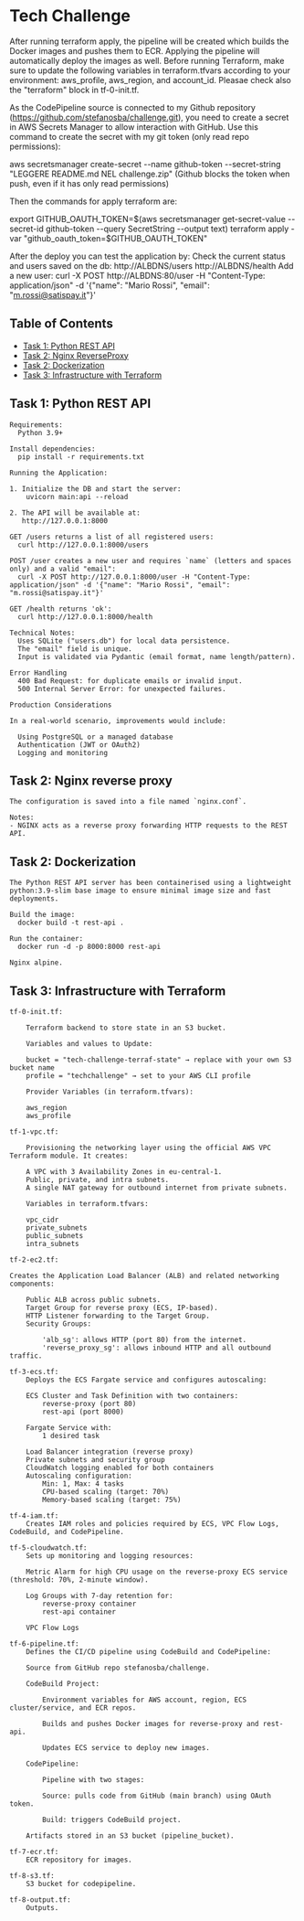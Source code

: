 # Tech Challenge

After running terraform apply, the pipeline will be created which builds the Docker images and pushes them to ECR. Applying the pipeline will automatically deploy the images as well.
Before running Terraform, make sure to update the following variables in terraform.tfvars according to your environment: aws_profile, aws_region, and account_id. Pleasae check also the "terraform" block in tf-0-init.tf.

As the CodePipeline source is connected to my Github repository (https://github.com/stefanosba/challenge.git), you need to create a secret in AWS Secrets Manager to allow interaction with GitHub. Use this command to create the secret with my git token (only read repo permissions): 

aws secretsmanager create-secret --name github-token --secret-string "LEGGERE README.md NEL challenge.zip" (Github blocks the token when push, even if it has only read permissions)

Then the commands for apply terraform are:

export GITHUB_OAUTH_TOKEN=$(aws secretsmanager get-secret-value --secret-id github-token --query SecretString --output text)
terraform apply -var "github_oauth_token=$GITHUB_OAUTH_TOKEN"

After the deploy you can test the application by:
    Check the current status and users saved on the db:
        http://ALBDNS/users
        http://ALBDNS/health
    Add a new user:
        curl -X POST http://ALBDNS:80/user -H "Content-Type: application/json" -d '{"name": "Mario Rossi", "email": "m.rossi@satispay.it"}'

## Table of Contents

- [Task 1: Python REST API](#task-1-python-rest-api)
- [Task 2: Nginx ReverseProxy](#task-2-nginx-reverse-proxy)
- [Task 2: Dockerization](#task-2-dockerization)
- [Task 3: Infrastructure with Terraform](#task-3-infrastructure-with-terraform)

## Task 1: Python REST API

    Requirements:
      Python 3.9+

    Install dependencies:
      pip install -r requirements.txt

    Running the Application:

    1. Initialize the DB and start the server:
        uvicorn main:api --reload

    2. The API will be available at:
       http://127.0.0.1:8000

    GET /users returns a list of all registered users:
      curl http://127.0.0.1:8000/users

    POST /user creates a new user and requires `name` (letters and spaces only) and a valid "email":
      curl -X POST http://127.0.0.1:8000/user -H "Content-Type: application/json" -d '{"name": "Mario Rossi", "email": "m.rossi@satispay.it"}'

    GET /health returns 'ok':
      curl http://127.0.0.1:8000/health

    Technical Notes:
      Uses SQLite ("users.db") for local data persistence.
      The "email" field is unique.
      Input is validated via Pydantic (email format, name length/pattern).

    Error Handling
      400 Bad Request: for duplicate emails or invalid input.
      500 Internal Server Error: for unexpected failures.

    Production Considerations

    In a real-world scenario, improvements would include:

      Using PostgreSQL or a managed database
      Authentication (JWT or OAuth2)
      Logging and monitoring

## Task 2: Nginx reverse proxy

    The configuration is saved into a file named `nginx.conf`.

    Notes:
    - NGINX acts as a reverse proxy forwarding HTTP requests to the REST API.

## Task 2: Dockerization

    The Python REST API server has been containerised using a lightweight python:3.9-slim base image to ensure minimal image size and fast deployments.

    Build the image:
      docker build -t rest-api .

    Run the container:
      docker run -d -p 8000:8000 rest-api

    Nginx alpine.

## Task 3: Infrastructure with Terraform

    tf-0-init.tf:

        Terraform backend to store state in an S3 bucket.

        Variables and values to Update:

        bucket = "tech-challenge-terraf-state" → replace with your own S3 bucket name
        profile = "techchallenge" → set to your AWS CLI profile

        Provider Variables (in terraform.tfvars):

        aws_region
        aws_profile

    tf-1-vpc.tf:

        Provisioning the networking layer using the official AWS VPC Terraform module. It creates:

        A VPC with 3 Availability Zones in eu-central-1.
        Public, private, and intra subnets.
        A single NAT gateway for outbound internet from private subnets.

        Variables in terraform.tfvars:

        vpc_cidr 
        private_subnets 
        public_subnets
        intra_subnets
    
    tf-2-ec2.tf:

    Creates the Application Load Balancer (ALB) and related networking components:

        Public ALB across public subnets.
        Target Group for reverse proxy (ECS, IP-based).
        HTTP Listener forwarding to the Target Group.
        Security Groups:

            'alb_sg': allows HTTP (port 80) from the internet.
            'reverse_proxy_sg': allows inbound HTTP and all outbound traffic.

    tf-3-ecs.tf:
        Deploys the ECS Fargate service and configures autoscaling:

        ECS Cluster and Task Definition with two containers:
            reverse-proxy (port 80)
            rest-api (port 8000)

        Fargate Service with:
            1 desired task

        Load Balancer integration (reverse proxy)
        Private subnets and security group
        CloudWatch logging enabled for both containers
        Autoscaling configuration:
            Min: 1, Max: 4 tasks
            CPU-based scaling (target: 70%)
            Memory-based scaling (target: 75%)
    
    tf-4-iam.tf:
        Creates IAM roles and policies required by ECS, VPC Flow Logs, CodeBuild, and CodePipeline.

    tf-5-cloudwatch.tf:
        Sets up monitoring and logging resources:

        Metric Alarm for high CPU usage on the reverse-proxy ECS service (threshold: 70%, 2-minute window).

        Log Groups with 7-day retention for:
            reverse-proxy container
            rest-api container

        VPC Flow Logs
    
    tf-6-pipeline.tf:
        Defines the CI/CD pipeline using CodeBuild and CodePipeline:

        Source from GitHub repo stefanosba/challenge.

        CodeBuild Project:

            Environment variables for AWS account, region, ECS cluster/service, and ECR repos.

            Builds and pushes Docker images for reverse-proxy and rest-api.

            Updates ECS service to deploy new images.

        CodePipeline:

            Pipeline with two stages:

            Source: pulls code from GitHub (main branch) using OAuth token.

            Build: triggers CodeBuild project.

        Artifacts stored in an S3 bucket (pipeline_bucket).
    
    tf-7-ecr.tf:
        ECR repository for images.
    
    tf-8-s3.tf:
        S3 bucket for codepipeline.

    tf-8-output.tf:
        Outputs.